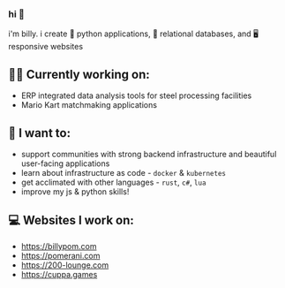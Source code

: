 ### hi 👋

i'm billy. i create 🐍 python applications, 💾 relational databases, and 🖥️ responsive websites

## 👩‍💻 Currently working on:
- ERP integrated data analysis tools for steel processing facilities
- Mario Kart matchmaking applications

## 🌱 I want to:
- support communities with strong backend infrastructure and beautiful user-facing applications
- learn about infrastructure as code - `docker` & `kubernetes`
- get acclimated with other languages - `rust`, `c#`, `lua`
- improve my js & python skills!

## 💻 Websites I work on:
- https://billypom.com
- https://pomerani.com
- https://200-lounge.com
- https://cuppa.games

<!--
**billypom/billypom** is a ✨ _special_ ✨ repository because its `README.md` (this file) appears on your GitHub profile.

Here are some ideas to get you started:

- 🔭 I’m currently working on ...
- 🌱 I’m currently learning ...
- 👯 I’m looking to collaborate on ...
- 🤔 I’m looking for help with ...
- 💬 Ask me about ...
- 📫 How to reach me: ...
- 😄 Pronouns: he/him
- ⚡ Fun fact: ...
-->
